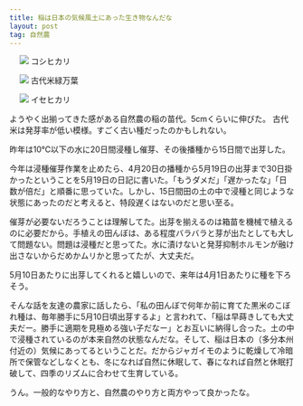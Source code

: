 ```yaml
---
title: 稲は日本の気候風土にあった生き物なんだな
layout: post
tag: 自然農
---
```



　
<img src="https://kobapan.com/f/7294068186_55c25dce52.jpg" name="コシヒカリ" />
コシヒカリ

　
<img src="https://kobapan.com/f/7294063948_3f5d40931d.jpg" name="古代米緑万葉" />
古代米緑万葉

　
<img src="https://kobapan.com/f/7294059644_ce44c6a928.jpg" name="イセヒカリ" />
イセヒカリ


ようやく出揃ってきた感がある自然農の稲の苗代。5cmくらいに伸びた。
古代米は発芽率が低い模様。すごく古い種だったのかもしれない。
　

昨年は10℃以下の水に20日間浸種し催芽、その後播種から15日間で出芽した。

今年は浸種催芽作業を止めたら、4月20日の播種から5月19日の出芽まで30日掛かったということを5月19日の日記に書いた。「もうダメだ」「遅かったな」「日数が倍だ」と順番に思っていた。しかし、15日間田の土の中で浸種と同じような状態にあったのだと考えると、特段遅くはないのだと思い至る。

催芽が必要ないだろうことは理解してた。出芽を揃えるのは箱苗を機械で植えるのに必要だから。手植えの田んぼは、ある程度バラバラと芽が出たとしても大して問題ない。問題は浸種だと思ってた。水に漬けないと発芽抑制ホルモンが融け出さないからだめかムリかと思ってたが、大丈夫だ。

5月10日あたりに出芽してくれると嬉しいので、来年は4月1日あたりに種を下ろそう。
　

そんな話を友達の農家に話したら、「私の田んぼで何年か前に育てた黒米のこぼれ種は、毎年勝手に5月10日頃出芽するよ」と言われて、「稲は早蒔きしても大丈夫だー。勝手に適期を見極める強い子だなー」とお互いに納得し合った。土の中で浸種されているのが本来自然の状態なんだな。そして、稲は日本の（多分本州付近の）気候にあってるということだ。だからジャガイモのように乾燥して冷暗所で保管などしなくとも、冬になれば自然に休眠して、春になれば自然と休眠打破して、四季のリズムに合わせて生育している。


うん。一般的なやり方と、自然農のやり方と両方やって良かったな。

　
